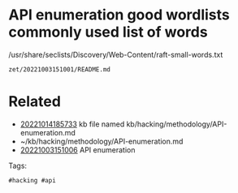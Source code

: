 # API enumeration good wordlists commonly used list of words
/usr/share/seclists/Discovery/Web-Content/raft-small-words.txt

` zet/20221003151001/README.md `

# Related

- [20221014185733](/zet/20221014185733/README.md) kb file named kb/hacking/methodology/API-enumeration.md
- ~/kb/hacking/methodology/API-enumeration.md
- [20221003151006](/zet/20221003151006/README.md) API enumeration

Tags:

    #hacking #api 
